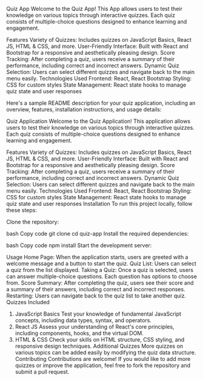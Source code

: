 Quiz App
Welcome to the Quiz App! This App allows users to test their knowledge on various topics through interactive quizzes. Each quiz consists of multiple-choice questions designed to enhance learning and engagement.

Features
Variety of Quizzes: Includes quizzes on JavaScript Basics, React JS, HTML & CSS, and more.
User-Friendly Interface: Built with React and Bootstrap for a responsive and aesthetically pleasing design.
Score Tracking: After completing a quiz, users receive a summary of their performance, including correct and incorrect answers.
Dynamic Quiz Selection: Users can select different quizzes and navigate back to the main menu easily.
Technologies Used
Frontend: React, React Bootstrap
Styling: CSS for custom styles
State Management: React state hooks to manage quiz state and user responses

Here's a sample README description for your quiz application, including an overview, features, installation instructions, and usage details:

Quiz Application
Welcome to the Quiz Application! This application allows users to test their knowledge on various topics through interactive quizzes. Each quiz consists of multiple-choice questions designed to enhance learning and engagement.

Features
Variety of Quizzes: Includes quizzes on JavaScript Basics, React JS, HTML & CSS, and more.
User-Friendly Interface: Built with React and Bootstrap for a responsive and aesthetically pleasing design.
Score Tracking: After completing a quiz, users receive a summary of their performance, including correct and incorrect answers.
Dynamic Quiz Selection: Users can select different quizzes and navigate back to the main menu easily.
Technologies Used
Frontend: React, React Bootstrap
Styling: CSS for custom styles
State Management: React state hooks to manage quiz state and user responses
Installation
To run this project locally, follow these steps:

Clone the repository:

bash
Copy code
git clone <repository-url>
cd quiz-app
Install the required dependencies:

bash
Copy code
npm install
Start the development server:

Usage
Home Page: When the application starts, users are greeted with a welcome message and a button to start the quiz.
Quiz List: Users can select a quiz from the list displayed.
Taking a Quiz: Once a quiz is selected, users can answer multiple-choice questions. Each question has options to choose from.
Score Summary: After completing the quiz, users see their score and a summary of their answers, including correct and incorrect responses.
Restarting: Users can navigate back to the quiz list to take another quiz.
Quizzes Included
1. JavaScript Basics
Test your knowledge of fundamental JavaScript concepts, including data types, syntax, and operators.
2. React JS
Assess your understanding of React's core principles, including components, hooks, and the virtual DOM.
3. HTML & CSS
Check your skills on HTML structure, CSS styling, and responsive design techniques.
Additional Quizzes
More quizzes on various topics can be added easily by modifying the quiz data structure.
Contributing
Contributions are welcome! If you would like to add more quizzes or improve the application, feel free to fork the repository and submit a pull request.